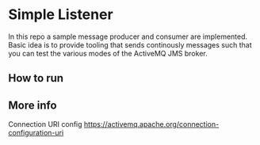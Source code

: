 # Simple Listener
In this repo a sample message producer and consumer are implemented. Basic idea is to provide tooling that sends continously messages such that you can test the various modes of the ActiveMQ JMS broker. 

## How to run

## More info

Connection URI config
https://activemq.apache.org/connection-configuration-uri